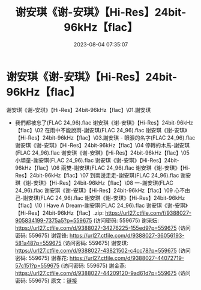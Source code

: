 ﻿---
title: 谢安琪《谢-安琪》【Hi-Res】24bit-96kHz【flac】
date: 2023-08-04 07:35:07
categories: WAV车载音乐、镜像
tags: 华语中文
---
# 谢安琪《谢-安琪》【Hi-Res】24bit-96kHz【flac】

谢安琪《谢-安琪》【Hi-Res】24bit-96kHz【flac】\01.謝安琪
- 我們都被忘了(FLAC 24_96).flac
谢安琪《谢-安琪》【Hi-Res】24bit-96kHz【flac】\02 在雨中不能說雨-謝安琪(FLAC
24_96).flac
谢安琪《谢-安琪》【Hi-Res】24bit-96kHz【flac】\03.謝安琪 - 眼淚的名字(FLAC
24_96).flac
谢安琪《谢-安琪》【Hi-Res】24bit-96kHz【flac】\04 停轉的木馬-謝安琪(FLAC
24_96).flac
谢安琪《谢-安琪》【Hi-Res】24bit-96kHz【flac】\05 小頑童-謝安琪(FLAC
24_96).flac
谢安琪《谢-安琪》【Hi-Res】24bit-96kHz【flac】\06 兩雙-謝安琪(FLAC
24_96).flac
谢安琪《谢-安琪》【Hi-Res】24bit-96kHz【flac】\07 到南邊走走-謝安琪(FLAC
24_96).flac
谢安琪《谢-安琪》【Hi-Res】24bit-96kHz【flac】\08 一-謝安琪(FLAC 24_96).flac
谢安琪《谢-安琪》【Hi-Res】24bit-96kHz【flac】\09 心不由己-謝安琪(FLAC
24_96).flac
谢安琪《谢-安琪》【Hi-Res】24bit-96kHz【flac】\10 I Have A Dream-謝安琪(FLAC
24_96).flac
谢安琪《谢-安琪》【Hi-Res】24bit-96kHz【flac】.zip: https://url27.ctfile.com/f/9388027-905834199-7375a5?p=559675
(访问密码: 559675)
谢采妘: https://url27.ctfile.com/d/9388027-34276225-155ed9?p=559675
(访问密码: 559675)
谢霆锋: https://url27.ctfile.com/d/9388027-36056193-581a48?p=559675
(访问密码: 559675)
谢安琪: https://url27.ctfile.com/d/9388027-43821502-c4cc78?p=559675
(访问密码: 559675)
谢春花: https://url27.ctfile.com/d/9388027-44072719-57c151?p=559675
(访问密码: 559675)
謝金燕: https://url27.ctfile.com/d/9388027-44209120-9ad61d?p=559675
(访问密码: 559675)
原文：[链接](https://blog.sina.com.cn/s/blog_1647c7e76010312ym.html)